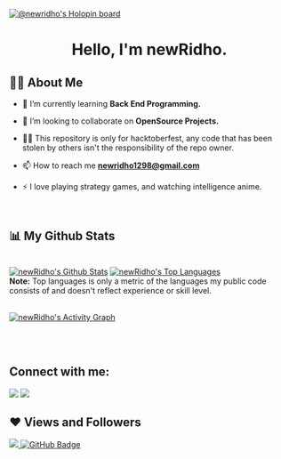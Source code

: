 [![@newridho's Holopin board](https://holopin.me/newridho)](https://holopin.io/@newridho)

<h1 align="center">Hello, I'm newRidho.</h1>
<!-- <h3 align="center">Hopeless people</h3> -->


## 🙋‍♂️ About Me

- 🌱 I’m currently learning **Back End Programming.**

- 👯 I’m looking to collaborate on **OpenSource Projects.**

- 👨‍💻 This repository is only for hacktoberfest, any code that has been stolen by others isn't the responsibility of the repo owner.

- 📫 How to reach me **newridho1298@gmail.com**

- ⚡ I love playing strategy games, and watching intelligence anime.

<br/>

## 📊 My Github Stats

  <br/>
    <a href="https://github.com/newridho/github-readme-stats"><img alt="newRidho's Github Stats" src="https://github-readme-stats.vercel.app/api?username=newridho&show_icons=false&count_private=true&theme=react&hide_border=true&bg_color=0D1117" /></a>
  <a href="https://github.com/newridho/github-readme-stats"><img alt="newRidho's Top Languages" src="https://github-readme-stats.vercel.app/api/top-langs/?username=newridho&langs_count=8&count_private=true&layout=compact&theme=react&hide_border=true&bg_color=0D1117" /></a>
  <br/>
  <b>Note:</b> Top languages is only a metric of the languages my public code consists of and doesn't reflect experience or skill level.


<br/>
<br/>

<a href="https://github.com/newridho/github-readme-activity-graph"><img alt="newRidho's Activity Graph" src="https://activity-graph.herokuapp.com/graph?username=newRidho&bg_color=0D1117&color=5BCDEC&line=5BCDEC&point=FFFFFF&hide_border=true" /></a>

<br/>
<br/>

## Connect with me:
<p align="left">

<a href = "https://www.facebook.com/RidhoooArdiansyah"><img src="https://img.icons8.com/fluent/48/000000/facebook-new.png"/></a>
<a href = "https://www.instagram.com/ridho_adilor/"><img src="https://img.icons8.com/fluent/48/000000/instagram-new.png"/></a>

</p>

## ❤ Views and Followers
<a href="https://github.com/Meghna-DAS/github-profile-views-counter">
    <img src="https://komarev.com/ghpvc/?username=newridho">
</a>
<a href="https://github.com/newridho?tab=followers"><img src="https://img.shields.io/github/followers/newridho?label=Followers&style=social" alt="GitHub Badge"></a>
